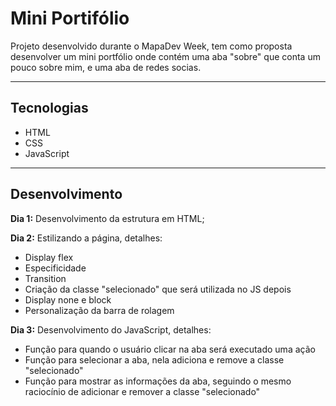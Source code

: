 <h1>Mini Portifólio</h1>

<p>Projeto desenvolvido durante o MapaDev Week, tem como proposta desenvolver um mini portfólio onde contém uma aba "sobre" que conta um pouco sobre mim, e uma aba de redes socias.</p>
<hr>

<h2>Tecnologias</h2>
<ul>
  <li>HTML</li>
  <li>CSS</li>
  <li>JavaScript</li>
</ul>
<hr>

<h2>Desenvolvimento</h2>

<p><strong>Dia 1:</strong> Desenvolvimento da estrutura em HTML;</p>

<p><strong>Dia 2:</strong> Estilizando a página, detalhes:</p>
<ul>
  <li>Display flex</li>
  <li>Especificidade</li>
  <li>Transition</li>
  <li>Criação da classe "selecionado" que será utilizada no JS depois</li>
  <li>Display none e block</li>
  <li>Personalização da barra de rolagem</li>
</ul>

<p><strong>Dia 3:</strong> Desenvolvimento do JavaScript, detalhes:</p>
<ul>
  <li>Função para quando o usuário clicar na aba será executado uma ação</li>
  <li>Função para selecionar a aba, nela adiciona e remove a classe "selecionado"</li>
  <li>Função para mostrar as informações da aba, seguindo o mesmo raciocínio de adicionar e remover a classe "selecionado"</li>
</ul>
